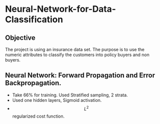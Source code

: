 # Neural-Network-for-Data-Classification
## Objective
The project is using an insurance data set. The purpose is to use the numeric attributes to classify the customers into policy buyers and non buyers. 


## Neural Network: Forward Propagation and Error Backpropagation.
- Take 66% for training. Used Stratified sampling, 2 strata.
- Used one hidden layers, Sigmoid activation. 
- $$L^2$$ regularized cost function.



